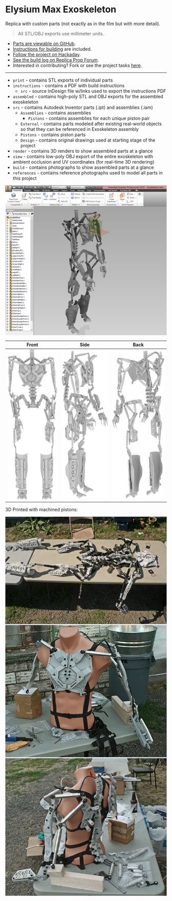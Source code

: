 # Elysium Max Exoskeleton
Replica with custom parts (not exactly as in the film but with more detail).

> All STL/OBJ exports use millimeter units.

* [Parts are viewable on GitHub](https://github.com/01binary/elysium-max-exoskeleton/blob/master/print/HipRight.stl).
* [Instructions for building](https://github.com/01binary/elysium-max-exoskeleton/raw/master/instructions/assembly%20instructions.pdf) are included.
* [Follow the project on Hackaday](https://hackaday.io/project/19830-elysium-max-exoskeleton).
* [See the build log on Replica Prop Forum](http://www.therpf.com/showthread.php?t=212832).
* Interested in contributing? Fork or see the project tasks [here](https://github.com/01binary/elysium-max-exoskeleton/projects/1).

--------

* `print` - contains STL exports of individual parts
* `instructions` - contains a PDF with build instructions
    * `src` - source InDesign file w/links used to export the instructions PDF
* `assembled` - contains high-poly STL and OBJ exports for the assembled exoskeleton
* `src` - contains Autodesk Inventor parts (.ipt) and assemblies (.iam)
    * `Assemblies` - contains assemblies
        * `Pistons` - contains assemblies for each unique piston pair
    * `External` - contains parts modeled after existing real-world objects so that they can be referenced in Exoskeleton assembly
    * `Pistons` - contains piston parts
    * `Design` - contains original drawings used at starting stage of the project
* `render` - contains 3D renders to show assembled parts at a glance
* `view` - contains low-poly OBJ export of the entire exoskeleton with ambient occlusion and UV coordinates (for real-time 3D rendering)
* `build` - contains photographs to show assembled parts at a glance
* `references` - contains reference photographs used to model all parts in this project

![inventor](https://github.com/01binary/elysium-max-exoskeleton/raw/master/build/exoskeleton-assembly-inventor.png "Inventor Assembly")

| Front | Side | Back |
|-------|------|------|
|![front](https://github.com/01binary/elysium-max-exoskeleton/raw/master/render/front.png "Front View") | ![side](https://github.com/01binary/elysium-max-exoskeleton/raw/master/render/side.png "Side View") | ![back](https://github.com/01binary/elysium-max-exoskeleton/raw/master/render/back.png "Back View")|

3D Printed with machined pistons:

![layout](https://github.com/01binary/elysium-max-exoskeleton/raw/master/build/layout01.jpg "Layout")
![front-mounted](https://github.com/01binary/elysium-max-exoskeleton/raw/master/build/upperbody02.png "Front Mounted")
![back-mounted](https://github.com/01binary/elysium-max-exoskeleton/raw/master/build/upperbody04.png "Back Mounted")
